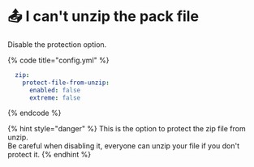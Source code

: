 # 📤 I can't unzip the pack file

Disable the protection option.

{% code title="config.yml" %}
```yaml
  zip:
    protect-file-from-unzip:
      enabled: false
      extreme: false
```
{% endcode %}

{% hint style="danger" %}
This is the option to protect the zip file from unzip.\
Be careful when disabling it, everyone can unzip your file if you don't protect it.
{% endhint %}
